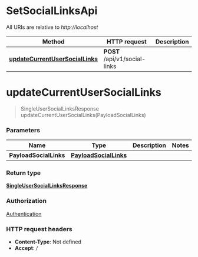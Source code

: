 # SetSocialLinksApi

All URIs are relative to *http://localhost*

| Method | HTTP request | Description |
|------------- | ------------- | -------------|
| [**updateCurrentUserSocialLinks**](SetSocialLinksApi.md#updateCurrentUserSocialLinks) | **POST** /api/v1/social-links |  |


<a name="updateCurrentUserSocialLinks"></a>
# **updateCurrentUserSocialLinks**
> SingleUserSocialLinksResponse updateCurrentUserSocialLinks(PayloadSocialLinks)



### Parameters

|Name | Type | Description  | Notes |
|------------- | ------------- | ------------- | -------------|
| **PayloadSocialLinks** | [**PayloadSocialLinks**](../Models/PayloadSocialLinks.md)|  | |

### Return type

[**SingleUserSocialLinksResponse**](../Models/SingleUserSocialLinksResponse.md)

### Authorization

[Authentication](../README.md#Authentication)

### HTTP request headers

- **Content-Type**: Not defined
- **Accept**: */*

